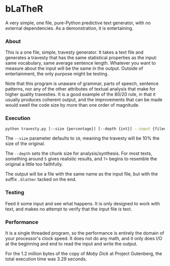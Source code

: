 # bLaTheR
A very simple, one file, pure-Python predictive text generator, with no
external dependencies. As a demonstration, it is entertaining.

### About
This is a one file, simple, travesty generator. It takes a text file and 
generates a travesty that has the same statistical properties as the
input: same vocabulary, same average sentence length. Whatever you want
to measure about the input will be the same in the output. 
Outside of entertainment, the only purpose might be testing.

Note that this program is unaware of grammar, parts of speech, sentence
patterns, nor any of the other attributes of textual analysis that make 
for higher quality travesties. It is a good example of the 80/20 rule, in
that it usually produces coherent output, and the improvements that can be
made would swell the code size by more than one order of magnitude.

### Execution
```bash
python travesty.py [--size {percentage}] [--depth {int}] --input {filename}
```

The `--size` parameter defaults to `10`, meaning the travesty will be 10%
the size of the original. 

The `--depth` sets the chunk size for analysis/synthesis. For most texts,
something around `5` gives realistic results, and `7+`
begins to resemble the original a little too faithfully.

The output will be a file with the same name as the input file, but with the
suffix `.blather` tacked on the end.

### Testing

Feed it some input and see what happens. It is only designed to work with 
text, and makes no attempt to verify that the input file _is_ text. 

### Performance

It is a single threaded program, so the performance is entirely the domain 
of your processor's clock speed. It does not do any math, and it only does
I/O at the beginning and end to read the input and write the output. 

For the 1.2 million bytes of the copy of _Moby Dick_ at Project Gutenberg,
the total execution time was 3.29 seconds.

